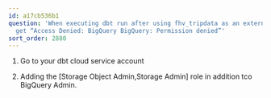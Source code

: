 ```yaml
---
id: a17cb536b1
question: 'When executing dbt run after using fhv_tripdata as an external table: you
  get “Access Denied: BigQuery BigQuery: Permission denied”'
sort_order: 2880
---
```


1. Go to your dbt cloud service account

1. Adding the  [Storage Object Admin,Storage Admin] role in addition tco BigQuery Admin.

